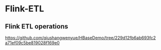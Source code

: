 # Flink-ETL

## Flink ETL operations
https://github.com/qiushangwenyue/HBaseDemo/tree/229d12fb6ab693fc2a71ef09c5be819028f169e0

